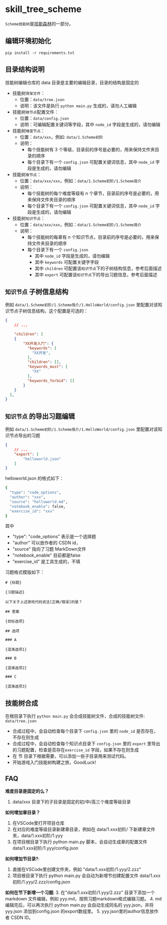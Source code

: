 # skill_tree_scheme

`Scheme技能树`是[技能森林](https://gitcode.net/csdn/skill_tree)的一部分。

## 编辑环境初始化

```
pip install -r requirements.txt
```

## 目录结构说明
技能树编辑仓库的 data 目录是主要的编辑目录，目录的结构是固定的

* 技能树`骨架文件`：
    * 位置：`data/tree.json`
    * 说明：该文件是执行 `python main.py` 生成的，请勿人工编辑
* 技能树`根节点`配置文件：
    * 位置：`data/config.json`
    * 说明：可编辑配置关键词等字段，其中 `node_id` 字段是生成的，请勿编辑
* 技能树`难度节点`：
    * 位置：`data/xxx`，例如: `data/1.Scheme初阶`
    * 说明：
        * 每个技能树有 3 个等级，目录前的序号是必要的，用来保持文件夹目录的顺序
        * 每个目录下有一个 `config.json` 可配置关键词信息，其中 `node_id` 字段是生成的，请勿编辑
* 技能树`章节点`：
    * 位置：`data/xxx/xxx`，例如：`data/1.Scheme初阶/1.Scheme简介`
    * 说明：
        * 每个技能树的每个难度等级有 n 个章节，目录前的序号是必要的，用来保持文件夹目录的顺序
        * 每个目录下有一个 `config.json` 可配置关键词信息，其中 `node_id` 字段是生成的，请勿编辑
* 技能树`知识节点`：
    * 位置：`data/xxx/xxx`，例如：`data/1.Scheme初阶/1.Scheme简介`
    * 说明：
        * 每个技能树的每章有 n 个知识节点，目录前的序号是必要的，用来保持文件夹目录的顺序
        * 每个目录下有一个 `config.json`
            * 其中 `node_id` 字段是生成的，请勿编辑
            * 其中 `keywords` 可配置关键字字段
            * 其中 `children` 可配置该`知识节点`下的子树结构信息，参考后面描述
            * 其中 `export` 可配置该`知识节点`下的导出习题信息，参考后面描述

## `知识节点` 子树信息结构

例如 `data/1.Scheme初阶/1.Scheme简介/1.HelloWorld/config.json` 里配置对该知识节点子树信息结构，这个配置是可选的：
```json
{
    // ...

    "children": [
    {
        "XX开发入门": {
          "keywords": [
            "XX开发",
          ],
          "children": [],
          "keywords_must": [
            "XX"
          ],
          "keywords_forbid": []
        }
    }
  ],
}
```

## `知识节点` 的导出习题编辑

例如 `data/1.Scheme初阶/1.Scheme简介/1.HelloWorld/config.json` 里配置对该知识节点导出的习题

```json
{
    // ...
    "export": [
        "helloworld.json"
    ]
}
```

helloworld.json 的格式如下：
```bash
{
  "type": "code_options",
  "author": "xxx",
  "source": "helloworld.md",
  "notebook_enable": false,
  "exercise_id": "xxx"
}
```

其中 
* "type": "code_options" 表示是一个选择题
* "author" 可以放作者的 CSDN id，
* "source" 指向了习题 MarkDown文件
* "notebook_enable" 目前都是false
* "exercise_id" 是工具生成的，不填


习题格式模版如下：

````mardown
# {标题}

{习题描述}

以下关于上述游戏代码说法[正确/错误]的是？

## 答案

{目标选项}

## 选项

### A

{混淆选项1}

### B

{混淆选项2}

### C

{混淆选项3}

````

## 技能树合成

在根目录下执行 `python main.py` 会合成技能树文件，合成的技能树文件: `data/tree.json`
* 合成过程中，会自动检查每个目录下 `config.json` 里的 `node_id` 是否存在，不存在则生成
* 合成过程中，会自动检查每个知识点目录下 `config.json` 里的 `export` 里导出的习题配置，检查是否存在`exercise_id` 字段，如果不存在则生成
* 在 节 目录下根据需要，可以添加一些子目录用来测试代码。
* 开始游戏入门技能树构建之旅，GoodLuck! 

## FAQ

**难度目录是固定的么？**

1. data/xxx 目录下的子目录是固定的初/中/高三个难度等级目录

**如何增加章目录？**

1. 在VSCode里打开项目仓库
2. 在对应的难度等级目录新建章目录，例如在 data/1.xxx初阶/ 下新建章文件夹，data/1.xxx初阶/1.yyy
3. 在项目根目录下执行 python main.py 脚本，会自动生成章的配置文件 data/1.xxx初阶/1.yyy/config.json

**如何增加节目录?**:
1. 直接在VSCode里创建文件夹，例如 "data/1.xxx初阶/1.yyy/2.zzz"
2. 项目根目录下执行 python main.py 会自动为新增节创建配置文件 data/1.xxx初阶/1.yyy/2.zzz/config.json

**如何在节下新增一个习题**:
3. 在"data/1.xxx初阶/1.yyy/2.zzz" 目录下添加一个 markdown 文件编辑，例如 yyy.md，按照习题markdown格式编辑习题。
4. md编辑完后，可以再次执行  python main.py 会自动生成同名的 yyy.json，并将 yyy.json 添加到config.json 的export数组里。
5. yyy.json里的author信息放作者 CSDN ID。